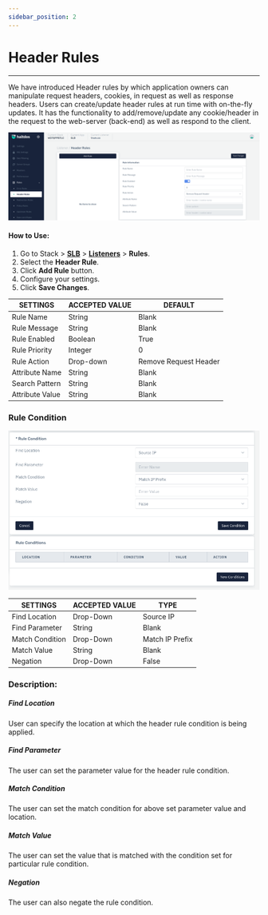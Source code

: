 ```yaml
---
sidebar_position: 2
---
```


# Header Rules

---

We have introduced Header rules by which application owners can manipulate request headers, cookies, in request as well as response headers. Users can create/update header rules at run time with on-the-fly updates. It has the functionality to add/remove/update any cookie/header in the request to the web-server (back-end) as well as respond to the client.

![headerrules](/img/adc/v2/headerrule.png)

#### How to Use:

1. Go to Stack > [**SLB**](/adc/docs) > [**Listeners**](../../listeners/) > **Rules**.
2. Select the **Header Rule**.
3. Click **Add Rule** button.
4. Configure your settings. 
5. Click **Save Changes**.

| SETTINGS        | ACCEPTED VALUE | DEFAULT            |
|-----------------|----------------|--------------------|
| Rule Name       | String         | Blank              |
| Rule Message    | String         | Blank              |
| Rule Enabled    | Boolean        | True               |
| Rule Priority   | Integer        | 0                  |
| Rule Action     | Drop-down      | Remove Request Header |
| Attribute Name  | String         | Blank              |
| Search Pattern  | String         | Blank              |
| Attribute Value | String         | Blank              |

### Rule Condition

![headerrules2](/img/adc/v2/headerrule1.png)

| SETTINGS        | ACCEPTED VALUE | TYPE            |
|-----------------|----------------|-----------------|
| Find Location   | Drop-Down      | Source IP       |
| Find Parameter  | String         | Blank           |
| Match Condition | Drop-Down      | Match IP Prefix |
| Match Value     | String         | Blank           |
| Negation        | Drop-Down      | False           |

### Description:

##### **Find Location**

User can specify the location at which the header rule condition is being applied.

##### **Find Parameter**

The user can set the parameter value for the header rule condition.

##### **Match Condition**

The user can set the match condition for above set parameter value and location.

##### **Match Value**

The user can set the value that is matched with the condition set for particular rule condition. 

##### **Negation**

The user can also negate the rule condition.
